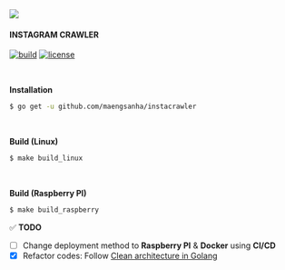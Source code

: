 <img src="https://lh5.googleusercontent.com/proxy/r5D7LX7gbvXfuJU1SFAfCM1SerPt0KcBvR_R0qpXO_fsa39nwCKhyGE0UQbFP99XpSMRuPWrckLRnkoU747FW6EHY1_Gqf1xzhXYhJnIqIHizuhbBX3fh0sgdxbpIwJrDtC9g-uELzM-xYNfiw=s0-d">

#### INSTAGRAM CRAWLER

[![build](https://img.shields.io/badge/build-failed-red?style=flat&logo=github)](https://github.com/maengsanha/instacrawler/pulse)
[![license](https://img.shields.io/badge/license-MIT-blue)](https://github.com/maengsanha/instacrawler/blob/master/LICENSE)

<br>

**Installation**

```bash
$ go get -u github.com/maengsanha/instacrawler
```

<br>

**Build (Linux)**

```bash
$ make build_linux
```

<br>

**Build (Raspberry PI)**

```bash
$ make build_raspberry
```



:white_check_mark: **TODO**

- [ ] Change deployment method to **Raspberry PI** & **Docker** using **CI/CD**
- [x] Refactor codes: Follow [Clean architecture in Golang](https://medium.com/@manakuro/clean-architecture-with-go-bce409427d31)
